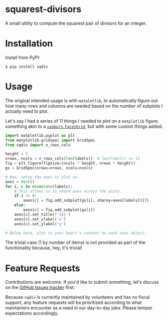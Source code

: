 # squarest-divisors

A small utility to compute the squarest pair of divisors for an integer.

# Installation

Install from PyPI:

```
$ pip install sqdiv
```

# Usage

The original intended usage is with `matplotlib`, to automatically figure out how many rows and columns are needed based on the number of subplots I actually need to plot.

Let's say I had a series of 11 things I needed to plot on a `matplotlib` figure, something akin to a [`seaborn.FacetGrid`](https://seaborn.pydata.org/generated/seaborn.FacetGrid.html), but with some custom things added.

```python
import matplotlib.pyplot as plt
from matplotlib.gridspec import GridSpec
from sqdiv import n_rows_cols

height = 3
nrows, ncols = n_rows_cols(len(labels))  # len(labels) == 11
fig = plt.figure(figsize=(ncols * height, nrows * height))
gs = GridSpec(nrows=nrows, ncols=ncols)

# Now, setup the axes to plot on.
axes = dict()
for i, c in enumerate(labels):
    # This allows us to share axes across the plots.
    if i != 0:
        axes[c] = fig.add_subplot(gs[i], sharey=axes[labels[0]])
    else:
        axes[c] = fig.add_subplot(gs[i])
    axes[c].set_title(f'{c}')
    axes[c].set_xlabel('x')
    axes[c].set_ylabel('y')

# Below here, plot to your heart's content on each axes object.
```

The trivial case (1 by number of items) is not provided as part of the functionality because, hey, it's trivial!

# Feature Requests

Contributions are welcome. If you'd like to submit something, let's discuss on the [GitHub Issues tracker](https://github.com/ericmjl/squarest-divisors/issues) first.

Because `sqdiv` is currently maintained by volunteers and has no fiscal support, any feature requests will be prioritized according to what maintainers encounter as a need in our day-to-day jobs. Please temper expectations accordingly.

